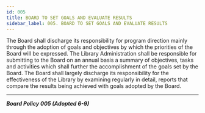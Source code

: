 ```yaml
---
id: 005
title: BOARD TO SET GOALS AND EVALUATE RESULTS
sidebar_label: 005. BOARD TO SET GOALS AND EVALUATE RESULTS
---
```


The Board shall discharge its responsibility for program direction mainly through the adoption of goals and objectives by which the priorities of the Board will be expressed. The Library Administration shall be responsible for submitting to the Board on an annual basis a summary of objectives, tasks and activities which shall further the accomplishment of the goals set by the Board. The Board shall largely discharge its responsibility for the effectiveness of the Library by examining regularly in detail, reports that compare the results being achieved with goals adopted by the Board.

---

**_Board Policy 005 (Adopted 6-9)_**